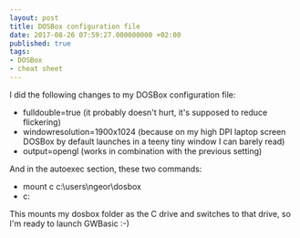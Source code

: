 ```yaml
---
layout: post
title: DOSBox configuration file
date: 2017-08-26 07:59:27.000000000 +02:00
published: true
tags:
- DOSBox
- cheat sheet
---
```


I did the following changes to my DOSBox configuration file:
<ul>
<li>fulldouble=true (it probably doesn't hurt, it's supposed to reduce flickering)</li>
<li>windowresolution=1900x1024 (because on my high DPI laptop screen DOSBox by default launches in a teeny tiny window I can barely read)</li>
<li>output=opengl (works in combination with the previous setting)</li>
</ul>

And in the autoexec section, these two commands:
<ul>
<li>mount c c:\users\ngeor\dosbox</li>
<li>c:</li>
</ul>

This mounts my dosbox folder as the C drive and switches to that drive, so I'm ready to launch GWBasic :-)
